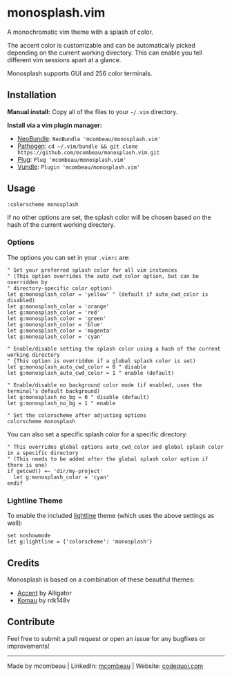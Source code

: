 # monosplash.vim

A monochromatic vim theme with a splash of color.

The accent color is customizable and can be automatically picked depending on the current working directory. This can enable you tell different vim sessions apart at a glance.

Monosplash supports GUI and 256 color terminals.

## Installation

**Manual install:** Copy all of the files to your `~/.vim` directory.

**Install via a vim plugin manager:**

- [NeoBundle](https://github.com/Shougo/neobundle.vim): `NeoBundle 'mcombeau/monosplash.vim'`
- [Pathogen](https://github.com/tpope/vim-pathogen): `cd ~/.vim/bundle && git clone https://github.com/mcombeau/monosplash.vim.git`
- [Plug](https://github.com/junegunn/vim-plug): `Plug 'mcombeau/monosplash.vim'`
- [Vundle](https://github.com/VundleVim/Vundle.vim): `Plugin 'mcombeau/monosplash.vim'`

## Usage

```vim
:colorscheme monosplash
```

If no other options are set, the splash color will be chosen based on the hash of the current working directory.

### Options

The options you can set in your `.vimrc` are:

```vim
" Set your preferred splash color for all vim instances
" (This option overrides the auto_cwd_color option, but can be overridden by
" directory-specific color option)
let g:monosplash_color = 'yellow' " (default if auto_cwd_color is disabled)
let g:monosplash_color = 'orange'
let g:monosplash_color = 'red'
let g:monosplash_color = 'green'
let g:monosplash_color = 'blue'
let g:monosplash_color = 'magenta'
let g:monosplash_color = 'cyan'

" Enable/disable setting the splash color using a hash of the current working directory
" {This option is overridden if a global splash color is set)
let g:monosplash_auto_cwd_color = 0 " disable
let g:monosplash_auto_cwd_color = 1 " enable (default)

" Enable/disable no background color mode (if enabled, uses the terminal's default background)
let g:monosplash_no_bg = 0 " disable (default)
let g:monosplash_no_bg = 1 " enable

" Set the colorscheme after adjusting options
colorscheme monosplash
```

You can also set a specific splash color for a specific directory:

```vim
" This overrides global options auto_cwd_color and global splash color in a specific directory
" (This needs to be added after the global splash color option if there is one)
if getcwd() =~ 'dir/my-project'
  let g:monosplash_color = 'cyan'
endif
```

### Lightline Theme

To enable the included [lightline](https://github.com/itchyny/lightline.vim) theme (which uses the above settings as well):

```vim
set noshowmode
let g:lightline = {'colorscheme': 'monosplash'}

```

## Credits

Monosplash is based on a combination of these beautiful themes:

- [Accent](https://github.com/Alligator/accent.vim) by Alligator
- [Komau](https://github.com/ntk148v/komau.vim) by ntk148v

## Contribute

Feel free to submit a pull request or open an issue for any bugfixes or improvements!

---

Made by mcombeau | LinkedIn: [mcombeau](https://www.linkedin.com/in/mia-combeau-86653420b/) | Website: [codequoi.com](https://www.codequoi.com)
